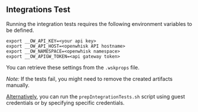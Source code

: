 Integrations Test
--

Running the integration tests requires the following environment variables to be defined.

    export __OW_API_KEY=<your api key>
    export __OW_API_HOST=<openwhisk API hostname>
    export __OW_NAMESPACE=<openwhisk namespace>
    export __OW_APIGW_TOKEN=<api gateway token>

You can retrieve these settings from the `.wskprops` file.

*Note:* If the tests fail, you might need to remove the created artifacts manually.

[Alternatively](https://github.com/apache/incubator-openwhisk-client-js#integration-tests), you can run the `prepIntegrationTests.sh` script using guest credentials or by specifying specific credentials.  
